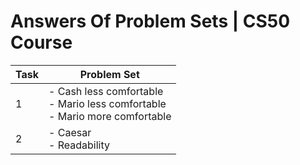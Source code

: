 # Answers Of Problem Sets | CS50 Course 

| Task | Problem Set              |
|------|--------------------------|
| 1    | - Cash less comfortable<br>- Mario less comfortable<br>- Mario more comfortable |
| 2    | - Caesar<br>- Readability |